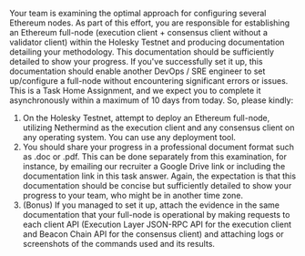 Your team is examining the optimal approach for configuring several Ethereum nodes. As part of this effort, you are responsible for establishing an Ethereum full-node (execution client + consensus client without a validator client) within the Holesky Testnet and producing documentation detailing your methodology. This documentation should be sufficiently detailed to show your progress. If you've successfully set it up, this documentation should enable another DevOps / SRE engineer to set up/configure a full-node without encountering significant errors or issues.
This is a Task Home Assignment, and we expect you to complete it asynchronously within a maximum of 10 days from today.
So, please kindly:
1. On the Holesky Testnet, attempt to deploy an Ethereum full-node, utilizing Nethermind as the execution client and any consensus client on any operating system. You can use any deployment tool.
2. You should share your progress in a professional document format such as .doc or .pdf. This can be done separately from this examination, for instance, by emailing our recruiter a Google Drive link or including the documentation link in this task answer.
Again, the expectation is that this documentation should be concise but sufficiently detailed to show your progress to your team, who might be in another time zone.
3. (Bonus) If you managed to set it up, attach the evidence in the same documentation that your full-node is operational by making requests to each client API (Execution Layer JSON-RPC API for the execution client and Beacon Chain API for the consensus client) and attaching logs or screenshots of the commands used and its results.


